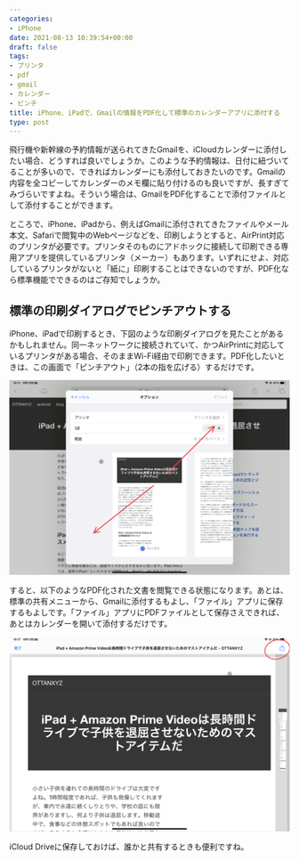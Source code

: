 ```yaml
---
categories:
- iPhone
date: 2021-08-13 10:39:54+00:00
draft: false
tags:
- プリンタ
- pdf
- gmail
- カレンダー
- ピンチ
title: iPhone、iPadで、Gmailの情報をPDF化して標準のカレンダーアプリに添付する
type: post
---
```


飛行機や新幹線の予約情報が送られてきたGmailを、iCloudカレンダーに添付したい場合、どうすれば良いでしょうか。このような予約情報は、日付に紐づいてることが多いので、できればカレンダーにも添付しておきたいのです。Gmailの内容を全コピーしてカレンダーのメモ欄に貼り付けるのも良いですが、長すぎてみづらいですよね。そういう場合は、GmailをPDF化することで添付ファイルとして添付することができます。

ところで、iPhone、iPadから、例えばGmailに添付されてきたファイルやメール本文、Safariで閲覧中のWebページなどを、印刷しようとすると、AirPrint対応のプリンタが必要です。プリンタそのものにアドホックに接続して印刷できる専用アプリを提供しているプリンタ（メーカー）もあります。いずれにせよ、対応しているプリンタがないと「紙に」印刷することはできないのですが、PDF化なら標準機能でできるのはご存知でしょうか。

## 標準の印刷ダイアログでピンチアウトする

iPhone、iPadで印刷するとき、下図のような印刷ダイアログを見たことがあるかもしれません。同一ネットワークに接続されていて、かつAirPrintに対応しているプリンタがある場合、そのままWi-Fi経由で印刷できます。PDF化したいときは、この画面で「ピンチアウト」（2本の指を広げる）するだけです。

![](129344055-8f45ebe9-b24b-42ef-810b-c9bc05fea249.png)

すると、以下のようなPDF化された文書を閲覧できる状態になります。あとは、標準の共有メニューから、Gmailに添付するもよし、「ファイル」アプリに保存するもよしです。「ファイル」アプリにPDFファイルとして保存さえできれば、あとはカレンダーを開いて添付するだけです。

![](129344134-99009040-cae6-4b45-8753-a4ba27bbc75e.png)

iCloud Driveに保存しておけば、誰かと共有するときも便利ですね。